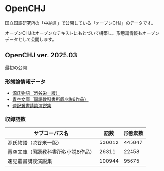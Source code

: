 # OpenCHJ

国立国語研究所の「中納言」で公開している「オープンCHJ」のデータです。

オープンCHJはオープンなテキストにもとづいて構築し、形態論情報もオープンデータとして公開します。

## OpenCHJ ver. 2025.03  
最初の公開

### 形態論情報データ
- [源氏物語（渋谷栄一版） ](https://github.com/togiso/OpenCHJ-Genji)
- [青空文庫（国語教科書所収小説6作品）](https://github.com/togiso/OpenCHJ-Aozora)  
- [速記叢書講談演説集](https://github.com/togiso/OpenCHJ-Sokkikoudan)  

### 収録語数  
| サブコーパス名                                       | 語数   | 形態素数 |
|--------------------------------------------------|--------|----------|
| 源氏物語（渋谷栄一版）                            | 536012 | 445847   |
| 青空文庫（国語教科書所収小説6作品）              | 26311  | 22458    |
| 速記叢書講談演説集                                | 100944 | 95675    |

